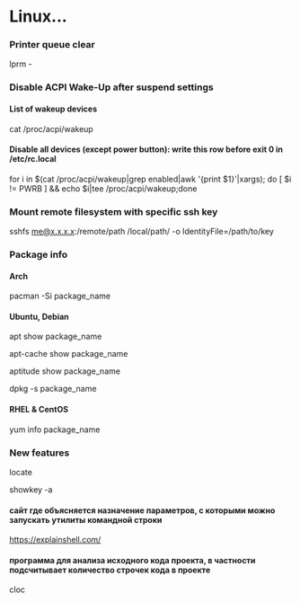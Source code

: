 # Linux...

### Printer queue clear
lprm -

### Disable ACPI Wake-Up after suspend settings 
#### List of wakeup devices
cat /proc/acpi/wakeup

#### Disable all devices (except power button): write this row before exit 0 in /etc/rc.local
for i in $(cat /proc/acpi/wakeup|grep enabled|awk '{print $1}'|xargs); do [ $i != PWRB ] && echo $i|tee /proc/acpi/wakeup;done

### Mount remote filesystem with specific ssh key
sshfs me@x.x.x.x:/remote/path /local/path/ -o IdentityFile=/path/to/key

### Package info

#### Arch
pacman -Si package_name

#### Ubuntu, Debian
apt show package_name

apt-cache show package_name

aptitude show package_name

dpkg -s package_name

#### RHEL & CentOS 
yum info package_name

### New features
locate

showkey -a

#### сайт где объясняется назначение параметров, с которыми можно запускать утилиты командной строки
https://explainshell.com/

#### программа для анализа исходного кода проекта, в частности подсчитывает количество строчек кода в проекте
cloc
